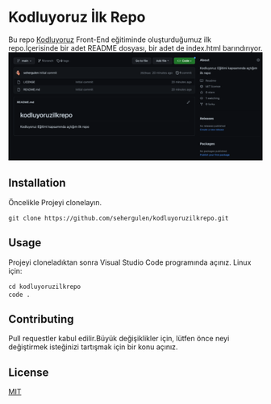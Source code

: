 # Kodluyoruz İlk Repo
Bu repo [Kodluyoruz](https://kodluyoruz.org/tr/kodluyoruz/) Front-End eğitiminde oluşturduğumuz ilk repo.İçerisinde bir adet README dosyası, bir adet de index.html barındırıyor.
![Kodluyoruz](projectPhoto.png)
## Installation
Öncelikle Projeyi clonelayın.

```
git clone https://github.com/sehergulen/kodluyoruzilkrepo.git
```

## Usage
Projeyi cloneladıktan sonra Visual Studio Code programında açınız.
Linux için:

```
cd kodluyoruzilkrepo
code .
```

## Contributing
Pull requestler kabul edilir.Büyük değişiklikler için, lütfen önce neyi değiştirmek isteğinizi tartışmak için bir konu açınız.
## License
[MIT](https://choosealicense.com/licenses/mit/)
